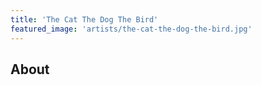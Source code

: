 ```yaml
---
title: 'The Cat The Dog The Bird'
featured_image: 'artists/the-cat-the-dog-the-bird.jpg'
---
```


## About


